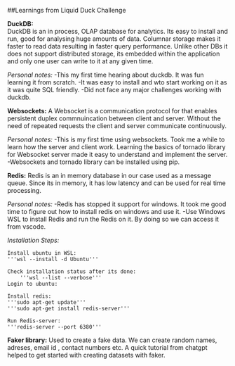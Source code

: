 ##Learnings from Liquid Duck Challenge


**DuckDB:**	 
DuckDB is an in process, OLAP database for analytics. Its easy to install and run, good for analysing huge amounts of data. Columnar storage makes it faster to read data resulting in faster query performance. Unlike other DBs it does not support distributed storage, its embedded within the application and only one user can write to it at any given time.

*Personal notes:*
-This my first time hearing about duckdb. It was fun learning it from scratch.
-It was easy to install and wto start working on it as it was quite SQL friendly.
-Did not face any major challenges working with duckdb.

**Websockets:**
A Websocket is a communication protocol for that enables persistent duplex commnuincation between client and server.  Without the need of repeated requests the client and server communicate continuously. 

*Personal notes:*
-This is my first time using websockets. Took me a while to learn how the server and client work. Learning the basics of tornado library for Websocket server made it easy to understand and implement the server.
-Websockets and tornado library can be installed using pip.

**Redis:** 
Redis is an in memory database in our case used as a message queue. Since its in memory, it has low latency and can be used for real time processing.

*Personal notes:*
-Redis has stopped it support for windows. It took me good time to figure out how to install redis on windows and use it.
-Use Windows WSL to install Redis and run the Redis on it. By doing so we can access it from vscode.


*Installation Steps:*
	
	Install ubuntu in WSL:
	'''wsl --install -d Ubuntu'''
 
 	Check installation status after its done:
     	'''wsl --list --verbose'''
	Login to ubuntu:

	Install redis:
	'''sudo apt-get update'''
 	'''sudo apt-get install redis-server'''

	Run Redis-server:
	'''redis-server --port 6380'''




**Faker library:**
Used to create a fake data. We can create random names, adreses, email id , contact numbers etc. 
A quick tutorial from chatgpt helped to get started with creating datasets with faker.



